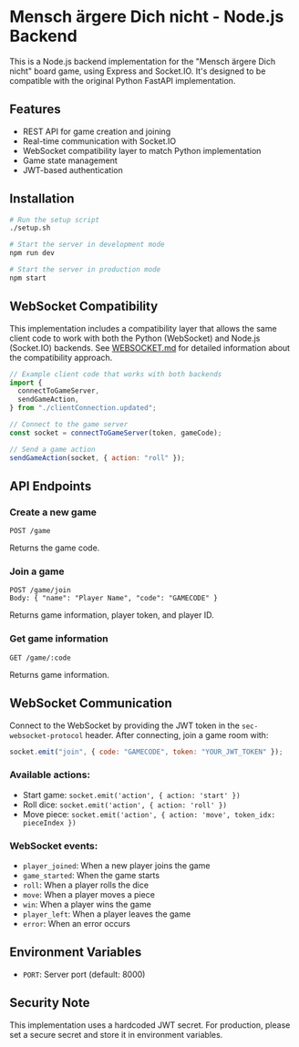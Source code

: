 # Mensch ärgere Dich nicht - Node.js Backend

This is a Node.js backend implementation for the "Mensch ärgere Dich nicht" board game, using Express and Socket.IO. It's designed to be compatible with the original Python FastAPI implementation.

## Features

- REST API for game creation and joining
- Real-time communication with Socket.IO
- WebSocket compatibility layer to match Python implementation
- Game state management
- JWT-based authentication

## Installation

```bash
# Run the setup script
./setup.sh

# Start the server in development mode
npm run dev

# Start the server in production mode
npm start
```

## WebSocket Compatibility

This implementation includes a compatibility layer that allows the same client code to work with both the Python (WebSocket) and Node.js (Socket.IO) backends. See [WEBSOCKET.md](WEBSOCKET.md) for detailed information about the compatibility approach.

```javascript
// Example client code that works with both backends
import {
  connectToGameServer,
  sendGameAction,
} from "./clientConnection.updated";

// Connect to the game server
const socket = connectToGameServer(token, gameCode);

// Send a game action
sendGameAction(socket, { action: "roll" });
```

## API Endpoints

### Create a new game

```
POST /game
```

Returns the game code.

### Join a game

```
POST /game/join
Body: { "name": "Player Name", "code": "GAMECODE" }
```

Returns game information, player token, and player ID.

### Get game information

```
GET /game/:code
```

Returns game information.

## WebSocket Communication

Connect to the WebSocket by providing the JWT token in the `sec-websocket-protocol` header. After connecting, join a game room with:

```javascript
socket.emit("join", { code: "GAMECODE", token: "YOUR_JWT_TOKEN" });
```

### Available actions:

- Start game: `socket.emit('action', { action: 'start' })`
- Roll dice: `socket.emit('action', { action: 'roll' })`
- Move piece: `socket.emit('action', { action: 'move', token_idx: pieceIndex })`

### WebSocket events:

- `player_joined`: When a new player joins the game
- `game_started`: When the game starts
- `roll`: When a player rolls the dice
- `move`: When a player moves a piece
- `win`: When a player wins the game
- `player_left`: When a player leaves the game
- `error`: When an error occurs

## Environment Variables

- `PORT`: Server port (default: 8000)

## Security Note

This implementation uses a hardcoded JWT secret. For production, please set a secure secret and store it in environment variables.

